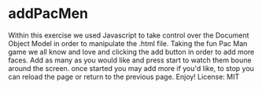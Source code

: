 # addPacMen
Within this exercise we used Javascript to take control over the Document Object Model in order to manipulate the .html file. Taking the fun Pac Man game we all know and love and clicking the add button in order to add more faces. Add as many as you would like and press start to watch them boune around the screen. once started you may add more if you'd like, to stop you can reload the page or return to the previous page. Enjoy! License: MIT 
